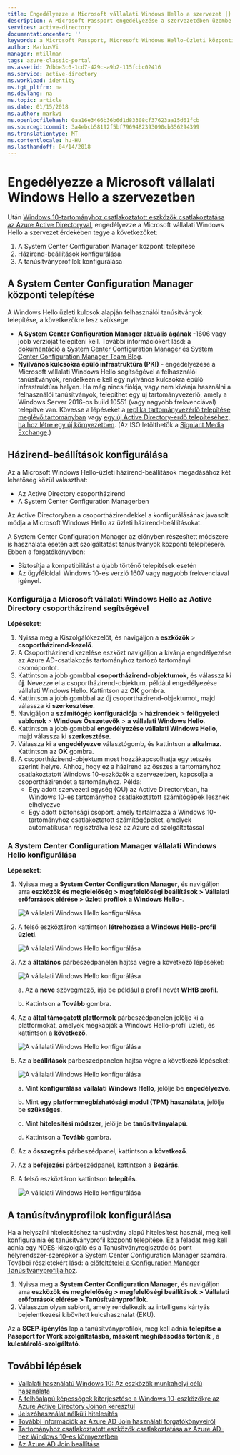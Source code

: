 ```yaml
---
title: Engedélyezze a Microsoft vállalati Windows Hello a szervezet |} Microsoft Docs
description: A Microsoft Passport engedélyezése a szervezetében üzembe helyezési utasításokat tartalmaz.
services: active-directory
documentationcenter: ''
keywords: a Microsoft Passport, Microsoft Windows Hello-üzleti központi telepítés konfigurálása
author: MarkusVi
manager: mtillman
tags: azure-classic-portal
ms.assetid: 7dbbe3c6-1cd7-429c-a9b2-115fcbc02416
ms.service: active-directory
ms.workload: identity
ms.tgt_pltfrm: na
ms.devlang: na
ms.topic: article
ms.date: 01/15/2018
ms.author: markvi
ms.openlocfilehash: 0aa16e3466b36b6d1d83308cf37623aa15d61fcb
ms.sourcegitcommit: 3a4ebcb58192f5bf7969482393090cb356294399
ms.translationtype: MT
ms.contentlocale: hu-HU
ms.lasthandoff: 04/14/2018
---
```

# <a name="enable-microsoft-windows-hello-for-business-in-your-organization"></a>Engedélyezze a Microsoft vállalati Windows Hello a szervezetben
Után [Windows 10-tartományhoz csatlakoztatott eszközök csatlakoztatása az Azure Active Directoryval](active-directory-azureadjoin-devices-group-policy.md), engedélyezze a Microsoft vállalati Windows Hello a szervezet érdekében tegye a következőket:

1. A System Center Configuration Manager központi telepítése  
2. Házirend-beállítások konfigurálása
3. A tanúsítványprofilok konfigurálása  

## <a name="deploy-system-center-configuration-manager"></a>A System Center Configuration Manager központi telepítése
A Windows Hello üzleti kulcsok alapján felhasználói tanúsítványok telepítése, a következőkre lesz szüksége:

* **A System Center Configuration Manager aktuális ágának** -1606 vagy jobb verzióját telepíteni kell. További információkért lásd: a [dokumentáció a System Center Configuration Manager](https://technet.microsoft.com/library/mt346023.aspx) és [System Center Configuration Manager Team Blog](http://blogs.technet.com/b/configmgrteam/archive/2015/09/23/now-available-update-for-system-center-config-manager-tp3.aspx).
* **Nyilvános kulcsokra épülő infrastruktúra (PKI)** - engedélyezése a Microsoft vállalati Windows Hello segítségével a felhasználói tanúsítványok, rendelkeznie kell egy nyilvános kulcsokra épülő infrastruktúra helyen. Ha még nincs fiókja, vagy nem kívánja használni a felhasználói tanúsítványok, telepíthet egy új tartományvezérlő, amely a Windows Server 2016-os build 10551 (vagy nagyobb frekvenciával) telepítve van. Kövesse a lépéseket a [replika tartományvezérlő telepítése meglévő tartományban](https://technet.microsoft.com/library/jj574134.aspx) vagy [egy új Active Directory-erdő telepítéséhez, ha hoz létre egy új környezetben](https://technet.microsoft.com/library/jj574166). (Az ISO letölthetők a [Signiant Media Exchange](https://datatransfer.microsoft.com/signiant_media_exchange/spring/main?sdkAccessible=true).)

## <a name="configure-policy-settings"></a>Házirend-beállítások konfigurálása
Az a Microsoft Windows Hello-üzleti házirend-beállítások megadásához két lehetőség közül választhat:

* Az Active Directory csoportházirend 
* A System Center Configuration Managerben 

Az Active Directoryban a csoportházirendekkel a konfigurálásának javasolt módja a Microsoft Windows Hello az üzleti házirend-beállításokat. 

A System Center Configuration Manager az előnyben részesített módszere is használata esetén azt szolgáltatást tanúsítványok központi telepítésére. Ebben a forgatókönyvben:

* Biztosítja a kompatibilitást a újabb történő telepítések esetén
* Az ügyféloldali Windows 10-es verzió 1607 vagy nagyobb frekvenciával igényel.

### <a name="configure-microsoft-windows-hello-for-business-via-group-policy-in-active-directory"></a>Konfigurálja a Microsoft vállalati Windows Hello az Active Directory csoportházirend segítségével
**Lépéseket**:

1. Nyissa meg a Kiszolgálókezelőt, és navigáljon a **eszközök** > **csoportházirend-kezelő**.
2. A Csoportházirend kezelése eszközt navigáljon a kívánja engedélyezése az Azure AD-csatlakozás tartományhoz tartozó tartományi csomópontot.
3. Kattintson a jobb gombbal **csoportházirend-objektumok**, és válassza ki **új**. Nevezze el a csoportházirend-objektum, például engedélyezése vállalati Windows Hello. Kattintson az **OK** gombra.
4. Kattintson a jobb gombbal az új csoportházirend-objektumot, majd válassza ki **szerkesztése**.
5. Navigáljon a **számítógép konfigurációja** > **házirendek** > **felügyeleti sablonok** > **Windows Összetevők** > **a vállalati Windows Hello**.
6. Kattintson a jobb gombbal **engedélyezése vállalati Windows Hello**, majd válassza ki **szerkesztése**.
7. Válassza ki a **engedélyezve** választógomb, és kattintson a **alkalmaz**. Kattintson az **OK** gombra.
8. A csoportházirend-objektum most hozzákapcsolhatja egy tetszés szerinti helyre. Ahhoz, hogy ez a házirend az összes a tartományhoz csatlakoztatott Windows 10-eszközök a szervezetben, kapcsolja a csoportházirendet a tartományhoz. Példa:
   * Egy adott szervezeti egység (OU) az Active Directoryban, ha Windows 10-es tartományhoz csatlakoztatott számítógépek lesznek elhelyezve
   * Egy adott biztonsági csoport, amely tartalmazza a Windows 10-tartományhoz csatlakoztatott számítógépeket, amelyek automatikusan regisztrálva lesz az Azure ad szolgáltatással

### <a name="configure-windows-hello-for-business-using-system-center-configuration-manager"></a>A System Center Configuration Manager vállalati Windows Hello konfigurálása
**Lépéseket**:

1. Nyissa meg a **System Center Configuration Manager**, és navigáljon arra **eszközök és megfelelőség > megfelelőségi beállítások > Vállalati erőforrások elérése > üzleti profilok a Windows Hello-**.
   
    ![A vállalati Windows Hello konfigurálása](./media/active-directory-azureadjoin-passport-deployment/01.png)
2. A felső eszköztáron kattintson **létrehozása a Windows Hello-profil üzleti**.
   
    ![A vállalati Windows Hello konfigurálása](./media/active-directory-azureadjoin-passport-deployment/02.png)
3. Az a **általános** párbeszédpanelen hajtsa végre a következő lépéseket:
   
    ![A vállalati Windows Hello konfigurálása](./media/active-directory-azureadjoin-passport-deployment/03.png)
   
    a. Az a **neve** szövegmező, írja be például a profil nevét **WHfB profil**.
   
    b. Kattintson a **Tovább** gombra.
4. Az a **által támogatott platformok** párbeszédpanelen jelölje ki a platformokat, amelyek megkapják a Windows Hello-profil üzleti, és kattintson a **következő**.
   
    ![A vállalati Windows Hello konfigurálása](./media/active-directory-azureadjoin-passport-deployment/04.png)
5. Az a **beállítások** párbeszédpanelen hajtsa végre a következő lépéseket:
   
    ![A vállalati Windows Hello konfigurálása](./media/active-directory-azureadjoin-passport-deployment/05.png)
   
    a. Mint **konfigurálása vállalati Windows Hello**, jelölje be **engedélyezve**.
   
    b. Mint **egy platformmegbízhatósági modul (TPM) használata**, jelölje be **szükséges**. 
   
    c. Mint **hitelesítési módszer**, jelölje be **tanúsítványalapú**.
   
    d. Kattintson a **Tovább** gombra.
6. Az a **összegzés** párbeszédpanel, kattintson a **következő**.
7. Az a **befejezési** párbeszédpanel, kattintson a **Bezárás**.
8. A felső eszköztáron kattintson **telepítés**.
   
    ![A vállalati Windows Hello konfigurálása](./media/active-directory-azureadjoin-passport-deployment/06.png)

## <a name="configure-the-certificate-profile"></a>A tanúsítványprofilok konfigurálása
Ha a helyszíni hitelesítéshez tanúsítvány alapú hitelesítést használ, meg kell konfigurálnia és tanúsítványprofil központi telepítése. Ez a feladat meg kell adnia egy NDES-kiszolgáló és a Tanúsítványregisztrációs pont helyrendszer-szerepkör a System Center Configuration Manager számára. További részletekért lásd: a [előfeltételei a Configuration Manager Tanúsítványprofiljaihoz](https://technet.microsoft.com/library/dn261205.aspx).

1. Nyissa meg a **System Center Configuration Manager**, és navigáljon arra **eszközök és megfelelőség > megfelelőségi beállítások > Vállalati erőforrások elérése > Tanúsítványprofilok**.
2. Válasszon olyan sablont, amely rendelkezik az intelligens kártyás bejelentkezési kibővített kulcshasználat (EKU).

Az a **SCEP-igénylés** lap a tanúsítványprofilok, meg kell adnia **telepítse a Passport for Work szolgáltatásba, másként meghibásodás történik** , a **kulcstároló-szolgáltató**.

## <a name="next-steps"></a>További lépések
* [Vállalati használatú Windows 10: Az eszközök munkahelyi célú használata](active-directory-azureadjoin-windows10-devices-overview.md)
* [A felhőalapú képességek kiterjesztése a Windows 10-eszközökre az Azure Active Directory Joinon keresztül](active-directory-azureadjoin-user-upgrade.md)
* [Jelszóhasználat nélküli hitelesítés](active-directory-azureadjoin-passport.md)
* [További információk az Azure AD Join használati forgatókönyveiről](active-directory-azureadjoin-deployment-aadjoindirect.md)
* [Tartományhoz csatlakoztatott eszközök csatlakoztatása az Azure AD-hez Windows 10-es környezetben](active-directory-azureadjoin-devices-group-policy.md)
* [Az Azure AD Join beállítása](active-directory-azureadjoin-setup.md)

